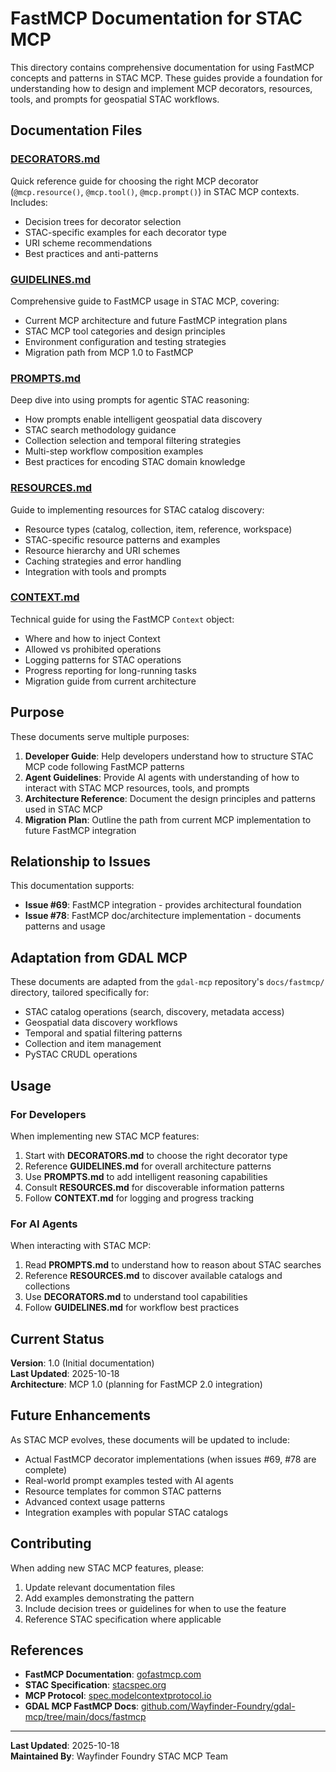 # FastMCP Documentation for STAC MCP

This directory contains comprehensive documentation for using FastMCP concepts and patterns in STAC MCP. These guides provide a foundation for understanding how to design and implement MCP decorators, resources, tools, and prompts for geospatial STAC workflows.

## Documentation Files

### [DECORATORS.md](./DECORATORS.md)
Quick reference guide for choosing the right MCP decorator (`@mcp.resource()`, `@mcp.tool()`, `@mcp.prompt()`) in STAC MCP contexts. Includes:
- Decision trees for decorator selection
- STAC-specific examples for each decorator type
- URI scheme recommendations
- Best practices and anti-patterns

### [GUIDELINES.md](./GUIDELINES.md)
Comprehensive guide to FastMCP usage in STAC MCP, covering:
- Current MCP architecture and future FastMCP integration plans
- STAC MCP tool categories and design principles
- Environment configuration and testing strategies
- Migration path from MCP 1.0 to FastMCP

### [PROMPTS.md](./PROMPTS.md)
Deep dive into using prompts for agentic STAC reasoning:
- How prompts enable intelligent geospatial data discovery
- STAC search methodology guidance
- Collection selection and temporal filtering strategies
- Multi-step workflow composition examples
- Best practices for encoding STAC domain knowledge

### [RESOURCES.md](./RESOURCES.md)
Guide to implementing resources for STAC catalog discovery:
- Resource types (catalog, collection, item, reference, workspace)
- STAC-specific resource patterns and examples
- Resource hierarchy and URI schemes
- Caching strategies and error handling
- Integration with tools and prompts

### [CONTEXT.md](./CONTEXT.md)
Technical guide for using the FastMCP `Context` object:
- Where and how to inject Context
- Allowed vs prohibited operations
- Logging patterns for STAC operations
- Progress reporting for long-running tasks
- Migration guide from current architecture

## Purpose

These documents serve multiple purposes:

1. **Developer Guide**: Help developers understand how to structure STAC MCP code following FastMCP patterns
2. **Agent Guidelines**: Provide AI agents with understanding of how to interact with STAC MCP resources, tools, and prompts
3. **Architecture Reference**: Document the design principles and patterns used in STAC MCP
4. **Migration Plan**: Outline the path from current MCP implementation to future FastMCP integration

## Relationship to Issues

This documentation supports:
- **Issue #69**: FastMCP integration - provides architectural foundation
- **Issue #78**: FastMCP doc/architecture implementation - documents patterns and usage

## Adaptation from GDAL MCP

These documents are adapted from the `gdal-mcp` repository's `docs/fastmcp/` directory, tailored specifically for:
- STAC catalog operations (search, discovery, metadata access)
- Geospatial data discovery workflows
- Temporal and spatial filtering patterns
- Collection and item management
- PySTAC CRUDL operations

## Usage

### For Developers

When implementing new STAC MCP features:
1. Start with **DECORATORS.md** to choose the right decorator type
2. Reference **GUIDELINES.md** for overall architecture patterns
3. Use **PROMPTS.md** to add intelligent reasoning capabilities
4. Consult **RESOURCES.md** for discoverable information patterns
5. Follow **CONTEXT.md** for logging and progress tracking

### For AI Agents

When interacting with STAC MCP:
1. Read **PROMPTS.md** to understand how to reason about STAC searches
2. Reference **RESOURCES.md** to discover available catalogs and collections
3. Use **DECORATORS.md** to understand tool capabilities
4. Follow **GUIDELINES.md** for workflow best practices

## Current Status

**Version**: 1.0 (Initial documentation)  
**Last Updated**: 2025-10-18  
**Architecture**: MCP 1.0 (planning for FastMCP 2.0 integration)

## Future Enhancements

As STAC MCP evolves, these documents will be updated to include:
- Actual FastMCP decorator implementations (when issues #69, #78 are complete)
- Real-world prompt examples tested with AI agents
- Resource templates for common STAC patterns
- Advanced context usage patterns
- Integration examples with popular STAC catalogs

## Contributing

When adding new STAC MCP features, please:
1. Update relevant documentation files
2. Add examples demonstrating the pattern
3. Include decision trees or guidelines for when to use the feature
4. Reference STAC specification where applicable

## References

- **FastMCP Documentation**: [gofastmcp.com](https://gofastmcp.com)
- **STAC Specification**: [stacspec.org](https://stacspec.org/)
- **MCP Protocol**: [spec.modelcontextprotocol.io](https://spec.modelcontextprotocol.io/)
- **GDAL MCP FastMCP Docs**: [github.com/Wayfinder-Foundry/gdal-mcp/tree/main/docs/fastmcp](https://github.com/Wayfinder-Foundry/gdal-mcp/tree/main/docs/fastmcp)

---

**Last Updated**: 2025-10-18  
**Maintained By**: Wayfinder Foundry STAC MCP Team
